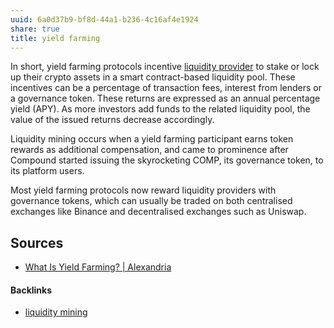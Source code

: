 ```yaml
---
uuid: 6a0d37b9-bf8d-44a1-b236-4c16af4e1924
share: true
title: yield farming
---
```

In short, yield farming protocols incentive [liquidity provider](/590a8b6f-22d3-4183-85b8-f03c63c1bd12) to stake or lock up their crypto assets in a smart contract-based liquidity pool. These incentives can be a percentage of transaction fees, interest from lenders or a governance token. These returns are expressed as an annual percentage yield (APY). As more investors add funds to the related liquidity pool, the value of the issued returns decrease accordingly. 

Liquidity mining occurs when a yield farming participant earns token rewards as additional compensation, and came to prominence after Compound started issuing the skyrocketing COMP, its governance token, to its platform users. 

Most yield farming protocols now reward liquidity providers with governance tokens, which can usually be traded on both centralised exchanges like Binance and decentralised exchanges such as Uniswap. 

## Sources

* [What Is Yield Farming? | Alexandria](https://coinmarketcap.com/alexandria/article/what-is-yield-farming)

#### Backlinks

* [liquidity mining](/4b2c93a2-ad82-4a53-9c47-5046f30deca5)
